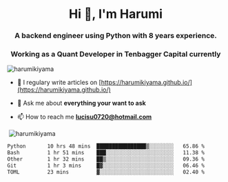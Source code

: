 <h1 align="center">Hi 👋, I'm Harumi</h1>
<h3 align="center">A backend engineer using <b>Python</b> with 8 years experience.</h3>
<h3 align="center">Working as a Quant Developer in <b>Tenbagger Capital</b> currently</h3>

<p align="left"> <img src="https://komarev.com/ghpvc/?username=harumikiyama" alt="harumikiyama" /> </p>


- 📝 I regulary write articles on [https://harumikiyama.github.io/](https://harumikiyama.github.io/)

- 💬 Ask me about **everything your want to ask**

- 📫 How to reach me **lucisu0720@hotmail.com**

<p>&nbsp;<img align="center" src="https://github-readme-stats.vercel.app/api?username=harumikiyama&show_icons=true" alt="harumikiyama" /></p>


<!--START_SECTION:waka-->

```txt
Python       10 hrs 48 mins  ████████████████▒░░░░░░░░   65.86 %
Bash         1 hr 51 mins    ███░░░░░░░░░░░░░░░░░░░░░░   11.38 %
Other        1 hr 32 mins    ██▒░░░░░░░░░░░░░░░░░░░░░░   09.36 %
Git          1 hr 3 mins     █▓░░░░░░░░░░░░░░░░░░░░░░░   06.46 %
TOML         23 mins         ▓░░░░░░░░░░░░░░░░░░░░░░░░   02.40 %
```

<!--END_SECTION:waka-->

